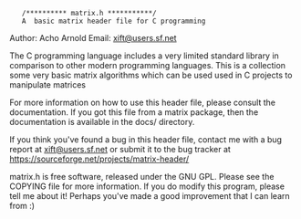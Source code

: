        /********** matrix.h ***********/
       A  basic matrix header file for C programming

Author:          Acho Arnold
Email:            xift@users.sf.net


The C programming language includes a very limited standard library in
comparison to other modern programming languages.  This is a collection
some very basic matrix algorithms which can be used  used in C projects to
manipulate matrices

For more information on how to use this header file, please consult the
documentation. If you got this file from a matrix package, then
the documentation is available in the docs/ directory. 

If you think you've found a bug in  this header file, contact me with a bug
report at  xift@users.sf.net or submit it to the bug tracker at
https://sourceforge.net/projects/matrix-header/

matrix.h is free software, released under the GNU GPL. Please see the
COPYING file for more information. If you do modify this program,
please tell me about it! Perhaps you've made a good improvement that
I can learn from :)
